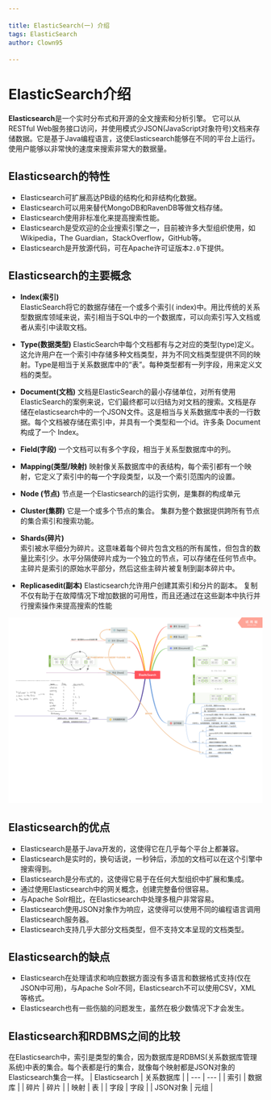 ```yaml
---

title: ElasticSearch(一) 介绍
tags: ElasticSearch
author: Clown95

---
```

# ElasticSearch介绍
**Elasticsearch**是一个实时分布式和开源的全文搜索和分析引擎。 它可以从RESTful Web服务接口访问，并使用模式少JSON(JavaScript对象符号)文档来存储数据。它是基于Java编程语言，这使Elasticsearch能够在不同的平台上运行。使用户能够以非常快的速度来搜索非常大的数据量。

## Elasticsearch的特性
- Elasticsearch可扩展高达PB级的结构化和非结构化数据。
- Elasticsearch可以用来替代MongoDB和RavenDB等做文档存储。
- Elasticsearch使用非标准化来提高搜索性能。
- Elasticsearch是受欢迎的企业搜索引擎之一，目前被许多大型组织使用，如Wikipedia，The Guardian，StackOverflow，GitHub等。
- Elasticsearch是开放源代码，可在Apache许可证版本`2.0`下提供。

## Elasticsearch的主要概念

- **Index(索引)**  
ElasticSearch将它的数据存储在一个或多个索引( index)中。用比传统的关系型数据库领域来说，索引相当于SQL中的一个数据库，可以向索引写入文档或者从索引中读取文档。

- **Type(数据类型)**
ElasticSearch中每个文档都有与之对应的类型(type)定义。这允许用户在一个索引中存储多种文档类型，并为不同文档类型提供不同的映射。Type是相当于关系数据库中的“表”。每种类型都有一列字段，用来定义文档的类型。

- **Document(文档)** 
文档是ElasticSearch的最小存储单位，对所有使用ElasticSearch的案例来说，它们最终都可以归结为对文档的搜索。文档是存储在elasticsearch中的一个JSON文件。这是相当与关系数据库中表的一行数据。每个文档被存储在索引中，并具有一个类型和一个id。许多条 Document 构成了一个 Index。

- **Field(字段)**
一个文档可以有多个字段，相当于关系型数据库中的列。

- **Mapping(类型/映射)**
映射像关系数据库中的表结构，每个索引都有一个映射，它定义了索引中的每一个字段类型，以及一个索引范围内的设置。

- **Node (节点)** 
节点是一个Elasticsearch的运行实例，是集群的构成单元

- **Cluster(集群)** 
它是一个或多个节点的集合。 集群为整个数据提供跨所有节点的集合索引和搜索功能。

- **Shards(碎片)**  
索引被水平细分为碎片。这意味着每个碎片包含文档的所有属性，但包含的数量比索引少。水平分隔使碎片成为一个独立的节点，可以存储在任何节点中。主碎片是索引的原始水平部分，然后这些主碎片被复制到副本碎片中。

- **Replicasedit(副本)**
Elasticsearch允许用户创建其索引和分片的副本。 复制不仅有助于在故障情况下增加数据的可用性，而且还通过在这些副本中执行并行搜索操作来提高搜索的性能

![](https://www.github.com/Clown95/StroyBack/raw/master/小书匠/5313646-4ee3e7d2e8da5d7c.png)

## Elasticsearch的优点
*   Elasticsearch是基于Java开发的，这使得它在几乎每个平台上都兼容。
*   Elasticsearch是实时的，换句话说，一秒钟后，添加的文档可以在这个引擎中搜索得到。
*   Elasticsearch是分布式的，这使得它易于在任何大型组织中扩展和集成。
*   通过使用Elasticsearch中的网关概念，创建完整备份很容易。
*   与Apache Solr相比，在Elasticsearch中处理多租户非常容易。
*   Elasticsearch使用JSON对象作为响应，这使得可以使用不同的编程语言调用Elasticsearch服务器。
*   Elasticsearch支持几乎大部分文档类型，但不支持文本呈现的文档类型。

## Elasticsearch的缺点
*   Elasticsearch在处理请求和响应数据方面没有多语言和数据格式支持(仅在JSON中可用)，与Apache Solr不同，Elasticsearch不可以使用CSV，XML等格式。
*   Elasticsearch也有一些伤脑的问题发生，虽然在极少数情况下才会发生。

## Elasticsearch和RDBMS之间的比较
在Elasticsearch中，索引是类型的集合，因为数据库是RDBMS(关系数据库管理系统)中表的集合。每个表都是行的集合，就像每个映射都是JSON对象的Elasticsearch集合一样。
| Elasticsearch | 关系数据库 |
| --- | --- |
| 索引 | 数据库 |
| 碎片 | 碎片 |
| 映射 | 表 |
| 字段 | 字段 |
| JSON对象 | 元组 |

